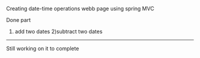 Creating date-time operations webb page using spring MVC

Done part
1) add two dates 
2)subtract two dates
-------------------------------
Still working on it to complete 

